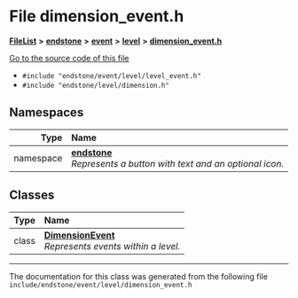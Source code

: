 

# File dimension\_event.h



[**FileList**](files.md) **>** [**endstone**](dir_6cf277b678674f97c7a2b6b3b2447b33.md) **>** [**event**](dir_f1d783c0ad83ee143d16e768ebca51c8.md) **>** [**level**](dir_9972879ee1a1ab85aef1f41c76fb712c.md) **>** [**dimension\_event.h**](dimension__event_8h.md)

[Go to the source code of this file](dimension__event_8h_source.md)



* `#include "endstone/event/level/level_event.h"`
* `#include "endstone/level/dimension.h"`













## Namespaces

| Type | Name |
| ---: | :--- |
| namespace | [**endstone**](namespaceendstone.md) <br>_Represents a button with text and an optional icon._  |


## Classes

| Type | Name |
| ---: | :--- |
| class | [**DimensionEvent**](classendstone_1_1DimensionEvent.md) <br>_Represents events within a level._  |



















































------------------------------
The documentation for this class was generated from the following file `include/endstone/event/level/dimension_event.h`

